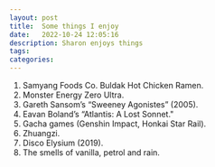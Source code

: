```yaml
---
layout: post
title:  Some things I enjoy
date:   2022-10-24 12:05:16
description: Sharon enjoys things
tags: 
categories: 
---
```


1. Samyang Foods Co. Buldak Hot Chicken Ramen.
2. Monster Energy Zero Ultra.
3. Gareth Sansom’s “Sweeney Agonistes” (2005).
4. Eavan Boland’s “Atlantis: A Lost Sonnet."
5. Gacha games (Genshin Impact, Honkai Star Rail).
6. Zhuangzi.
7. Disco Elysium (2019).
8. The smells of vanilla, petrol and rain.

